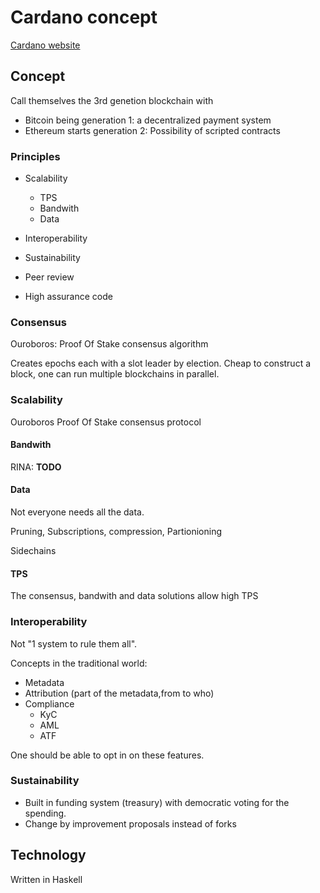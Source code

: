 # Cardano concept

[Cardano website](https://www.cardano.org)

## Concept

Call themselves the 3rd genetion blockchain with

* Bitcoin being generation 1: a decentralized payment system
* Ethereum starts generation 2: Possibility of scripted contracts

### Principles

* Scalability
  * TPS
  * Bandwith
  * Data
* Interoperability
* Sustainability

* Peer review
* High assurance code

### Consensus

Ouroboros: Proof Of Stake consensus algorithm

Creates epochs each with a slot leader by election. Cheap to construct a block, one can run multiple blockchains in parallel.

### Scalability

Ouroboros Proof Of Stake consensus protocol

#### Bandwith

RINA: **TODO**

#### Data

Not everyone needs all the data.

Pruning, Subscriptions, compression, Partionioning

Sidechains

#### TPS

The consensus, bandwith and data solutions allow high TPS

### Interoperability

Not "1 system to rule them all".

Concepts in the traditional world:

* Metadata
* Attribution (part of the metadata,from to who)
* Compliance
  * KyC
  * AML
  * ATF

One should be able to opt in on these features.

### Sustainability

* Built in funding system (treasury) with democratic voting for the spending.
* Change by improvement proposals instead of forks

## Technology

Written in Haskell
